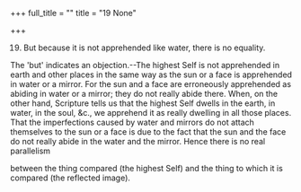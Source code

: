 +++
full_title = ""
title = "19 None"

+++


19. But because it is not apprehended like water, there is no equality.

The 'but' indicates an objection.--The highest Self is not apprehended in earth and other places in the same way as the sun or a face is apprehended in water or a mirror. For the sun and a face are erroneously apprehended as abiding in water or a mirror; they do not really abide there. When, on the other hand, Scripture tells us that the highest Self dwells in the earth, in water, in the soul, &c., we apprehend it as really dwelling in all those places. That the imperfections caused by water and mirrors do not attach themselves to the sun or a face is due to the fact that the sun and the face do not really abide in the water and the mirror. Hence there is no real parallelism

between the thing compared (the highest Self) and the thing to which it is compared (the reflected image).

